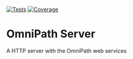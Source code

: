 [![Tests][badge-ci]][link-ci]
[![Coverage][badge-cov]][link-cov]

[badge-cov]: https://codecov.io/github/saezlab/omnipath-server/graph/badge.svg
[link-cov]: https://codecov.io/github/saezlab/omnipath-server
[badge-ci]: https://img.shields.io/github/actions/workflow/status/saezlab/omnipath-server/ci.yml?branch=main
[link-ci]: https://github.com/saezlab/omnipath-server/actions/workflows/ci.yml

# OmniPath Server

A HTTP server with the OmniPath web services
